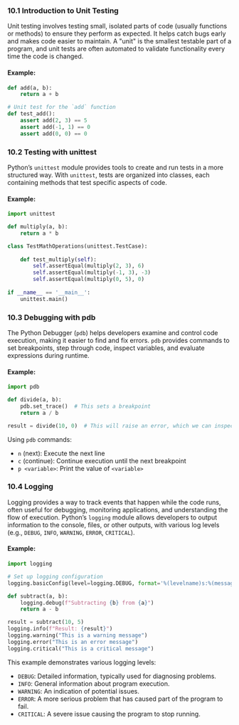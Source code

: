### 10.1 Introduction to Unit Testing
Unit testing involves testing small, isolated parts of code (usually functions or methods) to ensure they perform as expected. It helps catch bugs early and makes code easier to maintain. A "unit" is the smallest testable part of a program, and unit tests are often automated to validate functionality every time the code is changed.

#### Example:
```python
def add(a, b):
    return a + b

# Unit test for the `add` function
def test_add():
    assert add(2, 3) == 5
    assert add(-1, 1) == 0
    assert add(0, 0) == 0
```

### 10.2 Testing with unittest
Python’s `unittest` module provides tools to create and run tests in a more structured way. With `unittest`, tests are organized into classes, each containing methods that test specific aspects of code.

#### Example:
```python
import unittest

def multiply(a, b):
    return a * b

class TestMathOperations(unittest.TestCase):
    
    def test_multiply(self):
        self.assertEqual(multiply(2, 3), 6)
        self.assertEqual(multiply(-1, 3), -3)
        self.assertEqual(multiply(0, 5), 0)
        
if __name__ == '__main__':
    unittest.main()
```

### 10.3 Debugging with pdb
The Python Debugger (`pdb`) helps developers examine and control code execution, making it easier to find and fix errors. `pdb` provides commands to set breakpoints, step through code, inspect variables, and evaluate expressions during runtime.

#### Example:
```python
import pdb

def divide(a, b):
    pdb.set_trace()  # This sets a breakpoint
    return a / b

result = divide(10, 0)  # This will raise an error, which we can inspect with pdb
```

Using `pdb` commands:
- `n` (next): Execute the next line
- `c` (continue): Continue execution until the next breakpoint
- `p <variable>`: Print the value of `<variable>`

### 10.4 Logging
Logging provides a way to track events that happen while the code runs, often useful for debugging, monitoring applications, and understanding the flow of execution. Python’s `logging` module allows developers to output information to the console, files, or other outputs, with various log levels (e.g., `DEBUG`, `INFO`, `WARNING`, `ERROR`, `CRITICAL`).

#### Example:
```python
import logging

# Set up logging configuration
logging.basicConfig(level=logging.DEBUG, format='%(levelname)s:%(message)s')

def subtract(a, b):
    logging.debug(f"Subtracting {b} from {a}")
    return a - b

result = subtract(10, 5)
logging.info(f"Result: {result}")
logging.warning("This is a warning message")
logging.error("This is an error message")
logging.critical("This is a critical message")
```

This example demonstrates various logging levels:
- `DEBUG`: Detailed information, typically used for diagnosing problems.
- `INFO`: General information about program execution.
- `WARNING`: An indication of potential issues.
- `ERROR`: A more serious problem that has caused part of the program to fail.
- `CRITICAL`: A severe issue causing the program to stop running.
